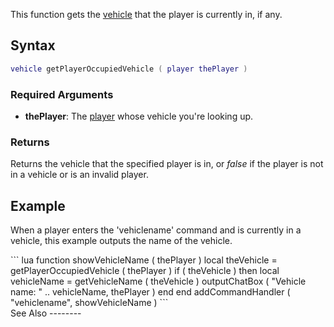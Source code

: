 This function gets the [vehicle](/docs/vehicle.md "wikilink") that the player is currently in, if any.

Syntax
------

``` lua
vehicle getPlayerOccupiedVehicle ( player thePlayer )
```

### Required Arguments

-   **thePlayer**: The [player](/docs/player.md "wikilink") whose vehicle you're looking up.

### Returns

Returns the vehicle that the specified player is in, or *false* if the player is not in a vehicle or is an invalid player.

Example
-------

When a player enters the 'vehiclename' command and is currently in a vehicle, this example outputs the name of the vehicle.

<section name="Server and client" class="both" show="true">
``` lua
function showVehicleName ( thePlayer )
    local theVehicle = getPlayerOccupiedVehicle ( thePlayer )
    if ( theVehicle ) then
        local vehicleName = getVehicleName ( theVehicle )
        outputChatBox ( "Vehicle name: " .. vehicleName, thePlayer )
    end
end
addCommandHandler ( "vehiclename", showVehicleName )
```

</section>
See Also
--------
